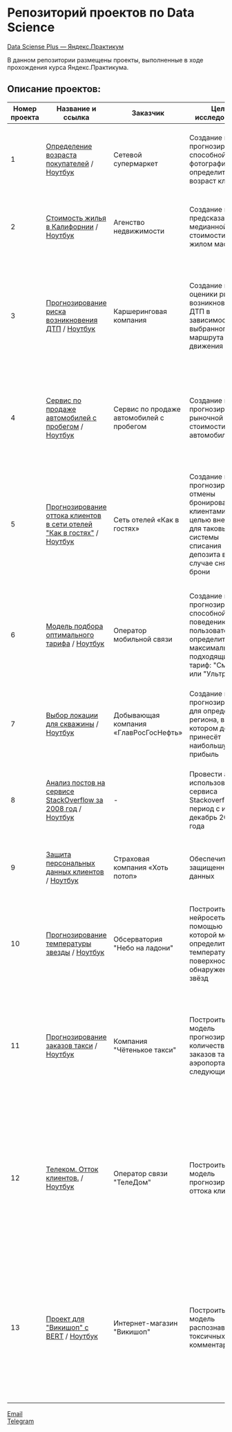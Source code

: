 # Репозиторий проектов по Data Science

[Data Sciense Plus — Яндекс.Практикум](https://github.com/data-analyst-mr/DataScienceProjects/blob/main/projects/educational%20project/age_of_buyers/README.md)

В данном репозитории размещены проекты, выполненные в ходе прохождения курса Яндекс.Практикума.

## Описание проектов:
| Номер проекта | Название и ссылка | Заказчик| Цель исследования| Стек|
|---------------|-------------------|------|------------------|-----|
|1             |[Определение возраста покупателей](https://github.com/data-analyst-mr/data_science_projects/tree/main/age_of_buyers) / [Ноутбук](https://github.com/data-analyst-mr/data_science_projects/blob/main/age_of_buyers/age_of_buyers.ipynb) | Cетевой супермаркет| Cоздание модели прогнозирования, способной по фотографии определить возраст клиента.| Предобработка данных,<br/>keras,<br/>numpy,<br/>pandas,<br/>python,<br/>seaborn,<br/>tensorflow.|
|2             |[Стоимость жилья в Калифорнии](https://github.com/data-analyst-mr/data_science_projects/tree/main/california_houses) / [Ноутбук](https://github.com/data-analyst-mr/data_science_projects/blob/main/california_houses/california_houses.ipynb)| Агенство недвижимости| Cоздание модели предсказания медианной стоимости дома в жилом массиве.| Предобработка данных,<br/>numpy,<br/>pandas,<br/>pyspark,<br/>python,<br/>scipy.|
|3             |[Прогнозирование риска возникновения ДТП](https://github.com/data-analyst-mr/data_science_projects/tree/main/car_insurance) / [Ноутбук](https://github.com/data-analyst-mr/data_science_projects/blob/main/car_insurance/car_insurance.ipynb) | Каршеринговая компания| Создание модели оценики риска возникновения ДТП в зависимости от выбранного маршрута движения| Предобработка данных,<br/>catboost,<br/>datetime,<br/>matplotlib,<br/>numpy,<br/>optuna,<br/>pandas,<br/>python,<br/>seaborn,<br/>sklearn,<br/>sqlalchemy,<br/>timeit.|
|4              |[Cервис по продаже автомобилей с пробегом](https://github.com/data-analyst-mr/data_science_projects/tree/main/cost_cars) / [Ноутбук](https://github.com/data-analyst-mr/data_science_projects/blob/main/cost_cars/coast_cars.ipynb)| Cервис по продаже автомобилей с пробегом| Создание модели прогнозирования рыночной стоимости автомобиля|Предобработка данных,<br/>datetime,<br/>lightgbm,<br/>numpy,<br/>pandas,<br/>python,<br/>seaborn,<br/>sklearn,<br/>timeit.|
|5             |[Прогнозирование оттока клиентов в сети отелей "Как в гостях"](https://github.com/data-analyst-mr/data_science_projects/tree/main/hotel) / [Ноутбук](https://github.com/data-analyst-mr/data_science_projects/blob/main/hotel/hotel.ipynb)| Сеть отелей «Как в гостях»| Создание модели прогнозирования отмены бронирования клиентами с целью внедрения для таковых системы списания депозита в случае снятия брони| Предобработка данных,<br/>catboost,<br/>datetime,<br/>imblearn,<br/>matplotlib,<br/>numpy,<br/>optuna,<br/>pandas,<br/>python,<br/>scipy,<br/>seaborn,<br/>sklearn,<br/>timeit.|
|6             |[Модель подбора оптимального тарифа](https://github.com/data-analyst-mr/data_science_projects/tree/main/mobile_tariff) / [Ноутбук](https://github.com/data-analyst-mr/data_science_projects/blob/main/mobile_tariff/mobil_tarif.ipynb) | Оператор мобильной связи| Создание модели прогнозирования, способной по поведению пользователя определить максимально подходящий ему тариф: "Смарт" или "Ультра"|Предобработка данных,<br/>catboost,<br/>math,<br/>matplotlib,<br/>numpy,<br/>optuna,<br/>pandas,<br/>python,<br/>sklearn,<br/>timeit.|
|7             |[Выбор локации для скважины](https://github.com/data-analyst-mr/data_science_projects/tree/main/oil_region) / [Ноутбук](https://github.com/data-analyst-mr/data_science_projects/blob/main/oil_region/oil_region.ipynb) | Добывающая компания «ГлавРосГосНефть»| Создание модели прогнозирования для определения региона, в котором добыча принесёт наибольшую прибыль| Предобработка данных,<br/>matplotlib,<br/>numpy,<br/>pandas,<br/>python,<br/>scipy,<br/>seaborn,<br/>sklearn.|
|8             |[Анализ постов на сервисе StackOverflow за 2008 год](https://github.com/data-analyst-mr/data_science_projects/tree/main/posts) / [Ноутбук](https://github.com/data-analyst-mr/data_science_projects/blob/main/posts/posts.ipynb) | -| Провести анализ использования сервиса Stackoverflow за период с июля по декабрь 2008 года| Предобработка данных,<br/>matplotlib,<br/>pandas,<br/>python,<br/>seaborn,<br/>SQL,<br/>sqlalchemy.|
|9             |[Защита персональных данных клиентов](https://github.com/data-analyst-mr/data_science_projects/tree/main/protection_of_personal_data) / [Ноутбук](https://github.com/data-analyst-mr/data_science_projects/blob/main/protection_of_personal_data/protection_of_personal_data%20.ipynb) | Страховая компания «Хоть потоп»| Обеспечить защищенность данных| Предобработка данных,<br/>numpy,<br/>pandas,<br/>python,<br/>scipy,<br/>sklearn.|
|10             |[Прогнозирование температуры звезды](https://github.com/data-analyst-mr/data_science_projects/tree/main/stars) / [Ноутбук](https://github.com/data-analyst-mr/data_science_projects/blob/main/stars/stars_temperature.ipynb) |Обсерватория "Небо на ладони"| Построить нейросеть, с помощью которой можно определить температуру на поверхности обнаруженных звёзд| Предобработка данных,<br/>functools,<br/>matplotlib,<br/>numpy,<br/>pandas,<br/>python,<br/>seaborn,<br/>sklearn,<br/>torch.|
|11             |[Прогнозирование заказов такси](https://github.com/data-analyst-mr/data_science_projects/tree/main/taxi) / [Ноутбук](https://github.com/data-analyst-mr/data_science_projects/blob/main/taxi/taxi.ipynb) | Компания "Чётенькое такси"| Построить модель прогнозирования количества заказов такси в аэропортах на следующий час| Предобработка данных,<br/>catboost,<br/>imblearn,<br/>math,<br/>matplotlib,<br/>numpy,<br/>optuna,<br/>pandas,<br/>python,<br/>sklearn,<br/>statsmodels,<br/>timeit.|
|12             |[Телеком. Отток клиентов.](https://github.com/data-analyst-mr/data_science_projects/tree/main/telekom) / [Ноутбук](https://github.com/data-analyst-mr/data_science_projects/blob/main/telekom/telekom.ipynb) | Оператор связи "ТелеДом"| Построить модель прогнозирования оттока клиентов| Предобработка данных,<br/>Python,<br/>datetime,<br/>numpy,<br/>optuna,<br/>pandas,<br/>matplotlib<br/>phik,<br/>seaborn,<br/>timeit,<br/>torch,<br/>catboost,<br/>imblearn,<br/>sklearn,<br/>skorch,<br/>sqlalchemy.|
|13             |[Проект для "Викишоп" с BERT](https://github.com/data-analyst-mr/data_science_projects/tree/main/wikishop) / [Ноутбук](https://github.com/data-analyst-mr/data_science_projects/blob/main/wikishop/wikishop.ipynb) | Интернет-магазин "Викишоп"| Построить модель распознавания токсичных комментариев| Предобработка данных,<br/>catboost,<br/>imblearn,<br/>matplotlib,<br/>numpy,<br/>optuna,<br/>pandarallel,<br/>pandas,<br/>python,<br/>re,<br/>sklearn,<br/>timeit,<br/>torch,<br/>tqdm,<br/>transformers,<br/>wordcloud.|

[Email](mailto:mikhail-shestakov-2022@bk.ru)<br/>
[Telegram](https://t.me/mshestakov1)
